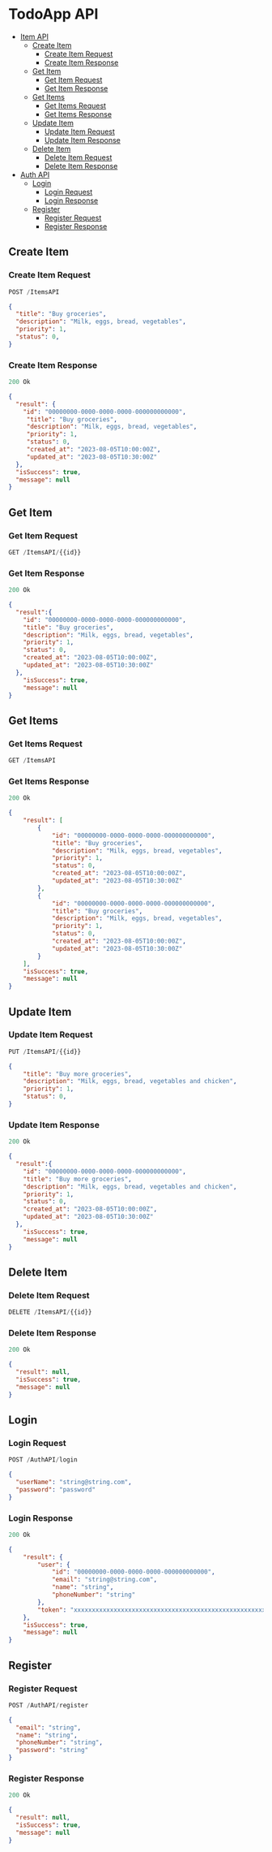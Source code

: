 # TodoApp API

- [Item API](#TodoApp-api)
  - [Create Item](#create-item)
    - [Create Item Request](#create-item-request)
    - [Create Item Response](#create-item-response)
  - [Get Item](#get-item)
    - [Get Item Request](#get-item-request)
    - [Get Item Response](#get-item-response)
  - [Get Items](#get-items)
    - [Get Items Request](#get-items-request)
    - [Get Items Response](#get-items-response)
  - [Update Item](#update-item)
    - [Update Item Request](#update-item-request)
    - [Update Item Response](#update-item-response)
  - [Delete Item](#delete-item)
    - [Delete Item Request](#delete-item-request)
    - [Delete Item Response](#delete-item-response)
- [Auth API](#Auth-api)
  - [Login](#login)
    - [Login Request](#login-request)
    - [Login Response](#login-response)
  - [Register](#register)
    - [Register Request](#register-request)
    - [Register Response](#register-response)

## Create Item

### Create Item Request

```js
POST /ItemsAPI
```

```json
{
  "title": "Buy groceries",
  "description": "Milk, eggs, bread, vegetables",
  "priority": 1,
  "status": 0,
}
```

### Create Item Response

```js
200 Ok
```

```json
{
  "result": {
    "id": "00000000-0000-0000-0000-000000000000",
     "title": "Buy groceries",
     "description": "Milk, eggs, bread, vegetables",
     "priority": 1,
     "status": 0,
     "created_at": "2023-08-05T10:00:00Z",
     "updated_at": "2023-08-05T10:30:00Z"
  },
  "isSuccess": true,
  "message": null
}
```

## Get Item

### Get Item Request

```js
GET /ItemsAPI/{{id}}
```

### Get Item Response

```js
200 Ok
```

```json
{
  "result":{
    "id": "00000000-0000-0000-0000-000000000000",
    "title": "Buy groceries",
    "description": "Milk, eggs, bread, vegetables",
    "priority": 1,
    "status": 0,
    "created_at": "2023-08-05T10:00:00Z",
    "updated_at": "2023-08-05T10:30:00Z"
  },
    "isSuccess": true,
    "message": null
}
```

## Get Items

### Get Items Request

```js
GET /ItemsAPI
```

### Get Items Response

```js
200 Ok
```

```json
{
    "result": [
        {
            "id": "00000000-0000-0000-0000-000000000000",
            "title": "Buy groceries",
            "description": "Milk, eggs, bread, vegetables",
            "priority": 1,
            "status": 0,
            "created_at": "2023-08-05T10:00:00Z",
            "updated_at": "2023-08-05T10:30:00Z"
        },
        {
            "id": "00000000-0000-0000-0000-000000000000",
            "title": "Buy groceries",
            "description": "Milk, eggs, bread, vegetables",
            "priority": 1,
            "status": 0,
            "created_at": "2023-08-05T10:00:00Z",
            "updated_at": "2023-08-05T10:30:00Z"
        }
    ],
    "isSuccess": true,
    "message": null
}
```

## Update Item

### Update Item Request

```js
PUT /ItemsAPI/{{id}}
```

```json
{
    "title": "Buy more groceries",
    "description": "Milk, eggs, bread, vegetables and chicken",
    "priority": 1,
    "status": 0,
}
```

### Update Item Response

```js
200 Ok
```

```json
{
  "result":{
    "id": "00000000-0000-0000-0000-000000000000",
    "title": "Buy more groceries",
    "description": "Milk, eggs, bread, vegetables and chicken",
    "priority": 1,
    "status": 0,
    "created_at": "2023-08-05T10:00:00Z",
    "updated_at": "2023-08-05T10:30:00Z"
  },
    "isSuccess": true,
    "message": null
}
```

## Delete Item

### Delete Item Request

```js
DELETE /ItemsAPI/{{id}}
```

### Delete Item Response

```js
200 Ok
```

```json
{
  "result": null,
  "isSuccess": true,
  "message": null
}
```

## Login

### Login Request

```js
POST /AuthAPI/login
```

```json
{
  "userName": "string@string.com",
  "password": "password"
}
```

### Login Response

```js
200 Ok
```

```json
{
    "result": {
        "user": {
            "id": "00000000-0000-0000-0000-000000000000",
            "email": "string@string.com",
            "name": "string",
            "phoneNumber": "string"
        },
        "token": "xxxxxxxxxxxxxxxxxxxxxxxxxxxxxxxxxxxxxxxxxxxxxxxxxxxxxxxxxxxxxxxxxxxxxxxxxxxxxxxxxxxxxxxxxxxxxxxxxxxxxxxxxxxxxxxxxxxxxxxxxxxxxxxxxxxxxxxxxxxxxxxxxxxxxxxxxxxxxxxxxxxxxxxxxxxxxxxxxxxxxxxxxxxxxxxxxxxxxxxxxxxxxxxxxxxxxxxxxxxxxxxxxxxxxxxxxxxxxxxxxxxxxxxxxxxxxxxxxxxxxxxxxxxxxxxxxxxxxxxxxxxxxxxxxxxxxxxxxxxxxxxxxxxxxxxxxxxxxxxxxxxxxxxxxxxxxxxxxxxx"
    },
    "isSuccess": true,
    "message": null
}
```

## Register

### Register Request

```js
POST /AuthAPI/register
```

```json
{
  "email": "string",
  "name": "string",
  "phoneNumber": "string",
  "password": "string"
}
```

### Register Response

```js
200 Ok
```

```json
{
  "result": null,
  "isSuccess": true,
  "message": null
}
```